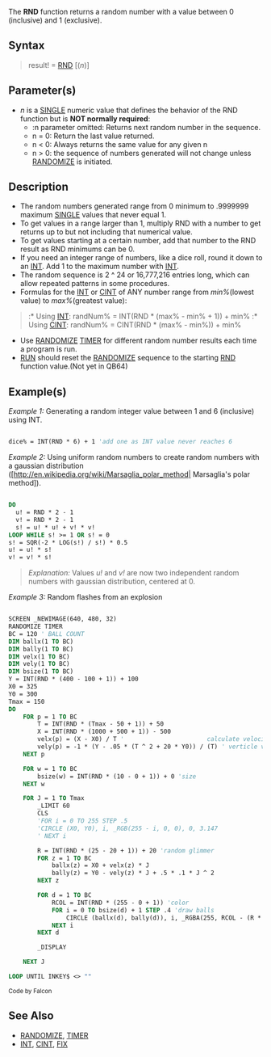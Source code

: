 The **RND** function returns a random number with a value between 0 (inclusive) and 1 (exclusive).

## Syntax
 
> result! = [RND](RND) [(*n*)]

## Parameter(s)

* *n* is a [SINGLE](SINGLE) numeric value that defines the behavior of the RND function but is **NOT normally required**:
    - :n parameter omitted: Returns next random number in the sequence.
    - n = 0: Return the last value returned.
    - n < 0: Always returns the same value for any given n
    - n > 0: the sequence of numbers generated will not change unless [RANDOMIZE](RANDOMIZE) is initiated. 

## Description

* The random numbers generated range from 0 minimum to .9999999 maximum  [SINGLE](SINGLE) values that never equal 1.
* To get values in a range larger than 1, multiply RND with a number to get returns up to but not including that numerical value.
* To get values starting at a certain number, add that number to the RND result as RND minimums can be 0.
* If you need an integer range of numbers, like a dice roll, round it down to an [INT](INT). Add 1 to the maximum number with [INT](INT).
* The random sequence is 2 ^ 24 or 16,777,216 entries long, which can allow repeated patterns in some procedures.
* Formulas for the [INT](INT) or [CINT](CINT) of ANY number range from *min%*(lowest value) to *max%*(greatest value): 
> :* Using [INT](INT): randNum% = INT(RND * (max% - min% + 1)) + min%
> :* Using [CINT](CINT): randNum% = CINT(RND * (max% - min%)) + min%
* Use [RANDOMIZE](RANDOMIZE) [TIMER](TIMER) for different random number results each time a program is run. 
* [RUN](RUN) should reset the [RANDOMIZE](RANDOMIZE) sequence to the starting [RND](RND) function value.(Not yet in QB64)

## Example(s)

*Example 1:* Generating a random integer value between 1 and 6 (inclusive) using INT.

```vb

dice% = INT(RND * 6) + 1 'add one as INT value never reaches 6 

```

*Example 2:* Using uniform random numbers to create random numbers with a gaussian distribution ([http://en.wikipedia.org/wiki/Marsaglia_polar_method| Marsaglia's polar method]).

```vb

DO
  u! = RND * 2 - 1
  v! = RND * 2 - 1
  s! = u! * u! + v! * v!
LOOP WHILE s! >= 1 OR s! = 0
s! = SQR(-2 * LOG(s!) / s!) * 0.5
u! = u! * s!
v! = v! * s! 

```

> *Explanation:* Values *u!* and *v!* are now two independent random numbers with gaussian distribution, centered at 0.

*Example 3:* Random flashes from an explosion

```vb

SCREEN _NEWIMAGE(640, 480, 32)
RANDOMIZE TIMER
BC = 120 ' BALL COUNT
DIM ballx(1 TO BC)
DIM bally(1 TO BC)
DIM velx(1 TO BC)
DIM vely(1 TO BC)
DIM bsize(1 TO BC)
Y = INT(RND * (400 - 100 + 1)) + 100
X0 = 325
Y0 = 300
Tmax = 150
DO
    FOR p = 1 TO BC
        T = INT(RND * (Tmax - 50 + 1)) + 50
        X = INT(RND * (1000 + 500 + 1)) - 500
        velx(p) = (X - X0) / T '                       calculate velocity based on flight time
        vely(p) = -1 * (Y - .05 * (T ^ 2 + 20 * Y0)) / (T) ' verticle velocity
    NEXT p

    FOR w = 1 TO BC
        bsize(w) = INT(RND * (10 - 0 + 1)) + 0 'size
    NEXT w

    FOR J = 1 TO Tmax
        _LIMIT 60
        CLS
        'FOR i = 0 TO 255 STEP .5
        'CIRCLE (X0, Y0), i, _RGB(255 - i, 0, 0), 0, 3.147
        ' NEXT i

        R = INT(RND * (25 - 20 + 1)) + 20 'random glimmer
        FOR z = 1 TO BC
            ballx(z) = X0 + velx(z) * J
            bally(z) = Y0 - vely(z) * J + .5 * .1 * J ^ 2
        NEXT z

        FOR d = 1 TO BC
            RCOL = INT(RND * (255 - 0 + 1)) 'color
            FOR i = 0 TO bsize(d) + 1 STEP .4 'draw balls
                CIRCLE (ballx(d), bally(d)), i, _RGBA(255, RCOL - (R * i), RCOL - R * i, 255)
            NEXT i
        NEXT d

        _DISPLAY

    NEXT J

LOOP UNTIL INKEY$ <> "" 

```
<sub>Code by Falcon</sub>

## See Also

* [RANDOMIZE](RANDOMIZE), [TIMER](TIMER)
* [INT](INT), [CINT](CINT), [FIX](FIX)

